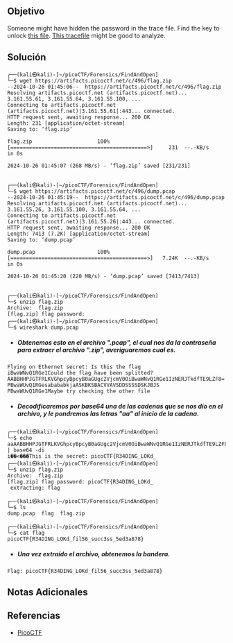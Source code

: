 ## Objetivo
Someone might have hidden the password in the trace file. Find the key to unlock [this file](https://artifacts.picoctf.net/c/496/flag.zip). [This tracefile](https://artifacts.picoctf.net/c/496/dump.pcap) might be good to analyze.
## Solución
```
┌──(kali㉿kali)-[~/picoCTF/Forensics/FindAndOpen]
└─$ wget https://artifacts.picoctf.net/c/496/flag.zip        
--2024-10-26 01:45:06--  https://artifacts.picoctf.net/c/496/flag.zip
Resolving artifacts.picoctf.net (artifacts.picoctf.net)... 3.161.55.61, 3.161.55.64, 3.161.55.100, ...
Connecting to artifacts.picoctf.net (artifacts.picoctf.net)|3.161.55.61|:443... connected.
HTTP request sent, awaiting response... 200 OK
Length: 231 [application/octet-stream]
Saving to: ‘flag.zip’

flag.zip                     100%[============================================>]     231  --.-KB/s    in 0s      

2024-10-26 01:45:07 (268 MB/s) - ‘flag.zip’ saved [231/231]

                                                                                                                  
┌──(kali㉿kali)-[~/picoCTF/Forensics/FindAndOpen]
└─$ wget https://artifacts.picoctf.net/c/496/dump.pcap
--2024-10-26 01:45:19--  https://artifacts.picoctf.net/c/496/dump.pcap
Resolving artifacts.picoctf.net (artifacts.picoctf.net)... 3.161.55.26, 3.161.55.100, 3.161.55.64, ...
Connecting to artifacts.picoctf.net (artifacts.picoctf.net)|3.161.55.26|:443... connected.
HTTP request sent, awaiting response... 200 OK
Length: 7413 (7.2K) [application/octet-stream]
Saving to: ‘dump.pcap’

dump.pcap                    100%[============================================>]   7.24K  --.-KB/s    in 0s      

2024-10-26 01:45:20 (220 MB/s) - ‘dump.pcap’ saved [7413/7413]

                                                                                                                  
┌──(kali㉿kali)-[~/picoCTF/Forensics/FindAndOpen]
└─$ unzip flag.zip       
Archive:  flag.zip
[flag.zip] flag password:                                                                                                                   
┌──(kali㉿kali)-[~/picoCTF/Forensics/FindAndOpen]
└─$ wireshark dump.pcap
```

- ##### Obtenemos esto en el archivo ".pcap", el cual nos da la contraseña para extraer el archivo ".zip", averiguaremos cual es.
```
Flying on Ethernet secret: Is this the flag
iBwaWNvQ1RGe1Could the flag have been splitted?
AABBHHPJGTFRLKVGhpcyBpcyB0aGUgc2VjcmV0OiBwaWNvQ1RGe1IzNERJTkdfTE9LZF8=
PBwaWUvQ1RGesabababkjaASKBKSBACVVAVSDDSSSSDSKJBJS
PBwaWUvQ1RGe1Maybe try checking the other file
```

- ##### Decodificaremos por base64 una de las cadenas que se nos dio en el archivo, y le pondremos las letras "aa" al inicio de la cadena.
```
┌──(kali㉿kali)-[~/picoCTF/Forensics/FindAndOpen]
└─$ echo aaAABBHHPJGTFRLKVGhpcyBpcyB0aGUgc2VjcmV0OiBwaWNvQ1RGe1IzNERJTkdfTE9LZF8= | base64 -di
i��<���This is the secret: picoCTF{R34DING_LOKd_                                                                                                   
┌──(kali㉿kali)-[~/picoCTF/Forensics/FindAndOpen]
└─$ unzip flag.zip
Archive:  flag.zip
[flag.zip] flag password: picoCTF{R34DING_LOKd_
 extracting: flag                    
                                                                                                                  
┌──(kali㉿kali)-[~/picoCTF/Forensics/FindAndOpen]
└─$ ls                  
dump.pcap  flag  flag.zip
                                                                                                                  
┌──(kali㉿kali)-[~/picoCTF/Forensics/FindAndOpen]
└─$ cat flag            
picoCTF{R34DING_LOKd_fil56_succ3ss_5ed3a878}
```

- ##### Una vez extraído el archivo, obtenemos la bandera.
```
Flag: picoCTF{R34DING_LOKd_fil56_succ3ss_5ed3a878}
```
## Notas Adicionales
## Referencias
- [PicoCTF](https://play.picoctf.org)
